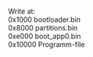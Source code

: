 Write at:   
0x1000 bootloader.bin   
0x8000 partitions.bin   
0xe000 boot_app0.bin   
0x10000 Programm-file   

